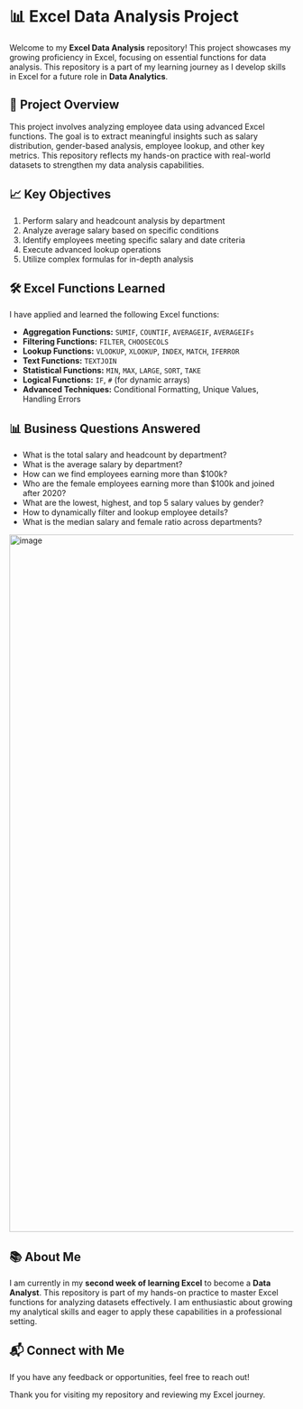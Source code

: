 # 📊 Excel Data Analysis Project

Welcome to my **Excel Data Analysis** repository! This project showcases my growing proficiency in Excel, focusing on essential functions for data analysis. This repository is a part of my learning journey as I develop skills in Excel for a future role in **Data Analytics**.


## 📁 Project Overview
This project involves analyzing employee data using advanced Excel functions. The goal is to extract meaningful insights such as salary distribution, gender-based analysis, employee lookup, and other key metrics. This repository reflects my hands-on practice with real-world datasets to strengthen my data analysis capabilities.

## 📈 Key Objectives
1. Perform salary and headcount analysis by department
2. Analyze average salary based on specific conditions
3. Identify employees meeting specific salary and date criteria
4. Execute advanced lookup operations
5. Utilize complex formulas for in-depth analysis

## 🛠️ Excel Functions Learned
I have applied and learned the following Excel functions:

- **Aggregation Functions:** `SUMIF`, `COUNTIF`, `AVERAGEIF`, `AVERAGEIFs`
- **Filtering Functions:** `FILTER`, `CHOOSECOLS`
- **Lookup Functions:** `VLOOKUP`, `XLOOKUP`, `INDEX`, `MATCH`, `IFERROR`
- **Text Functions:** `TEXTJOIN`
- **Statistical Functions:** `MIN`, `MAX`, `LARGE`, `SORT`, `TAKE`
- **Logical Functions:** `IF`, `#` (for dynamic arrays)
- **Advanced Techniques:** Conditional Formatting, Unique Values, Handling Errors

## 📊 Business Questions Answered
- What is the total salary and headcount by department?
- What is the average salary by department?
- How can we find employees earning more than $100k?
- Who are the female employees earning more than $100k and joined after 2020?
- What are the lowest, highest, and top 5 salary values by gender?
- How to dynamically filter and lookup employee details?
- What is the median salary and female ratio across departments?
<img width="1237" alt="image" src="https://github.com/user-attachments/assets/388ef026-8408-43e7-9034-be3c38c9d770" />



## 📚 About Me
I am currently in my **second week of learning Excel** to become a **Data Analyst**. This repository is part of my hands-on practice to master Excel functions for analyzing datasets effectively. I am enthusiastic about growing my analytical skills and eager to apply these capabilities in a professional setting.

## 📬 Connect with Me
If you have any feedback or opportunities, feel free to reach out!

Thank you for visiting my repository and reviewing my Excel journey.

